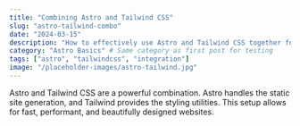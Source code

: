 ```yaml
---
title: "Combining Astro and Tailwind CSS"
slug: "astro-tailwind-combo"
date: "2024-03-15"
description: "How to effectively use Astro and Tailwind CSS together for your projects."
category: "Astro Basics" # Same category as first post for testing
tags: ["astro", "tailwindcss", "integration"]
image: "/placeholder-images/astro-tailwind.jpg"
---
```


Astro and Tailwind CSS are a powerful combination.
Astro handles the static site generation, and Tailwind provides the styling utilities.
This setup allows for fast, performant, and beautifully designed websites.
